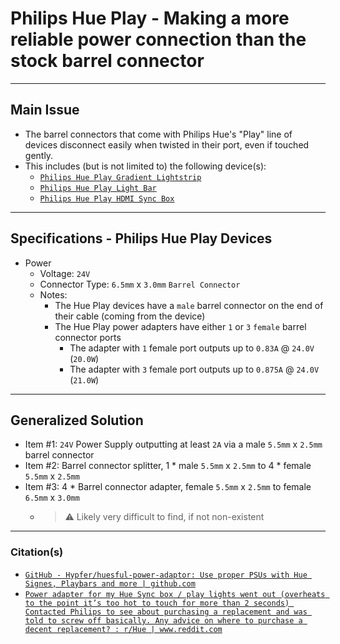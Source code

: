 <!-- ------------------------------------------------------------ -->
# Philips Hue Play - Making a more reliable power connection than the stock barrel connector
<!-- ------------------------------------------------------------ -->

***
## Main Issue
- The barrel connectors that come with Philips Hue's "Play" line of devices disconnect easily when twisted in their port, even if touched gently.
- This includes (but is not limited to) the following device(s):
  - [`Philips Hue Play Gradient Lightstrip`](https://www.philips-hue.com/en-us/p/hue-white-and-color-ambiance-play-gradient-lightstrip-65-inch/046677560416) 
  - [`Philips Hue Play Light Bar`](https://www.philips-hue.com/en-us/p/hue-white-and-color-ambiance-play-light-bar-single-pack/7820131U7)
  - [`Philips Hue Play HDMI Sync Box`](https://www.philips-hue.com/en-us/p/hue-play-hdmi-sync-box-/046677555221)

<!-- ------------------------------------------------------------ -->

***
## Specifications - Philips Hue Play Devices
- Power
  - Voltage: `24V`
  - Connector Type: `6.5mm` x `3.0mm` `Barrel Connector`
  - Notes:
    - The Hue Play devices have a `male` barrel connector on the end of their cable (coming from the device)
    - The Hue Play power adapters have either `1` or `3` `female` barrel connector ports
      - The adapter with `1` female port outputs up to `0.83A` @ `24.0V` (`20.0W`)
      - The adapter with `3` female port outputs up to `0.875A` @ `24.0V` (`21.0W`)

<!-- ------------------------------------------------------------ -->

***
## Generalized Solution
  - Item #1: `24V` Power Supply outputting at least `2A` via a male `5.5mm` x `2.5mm` barrel connector
  - Item #2: Barrel connector splitter, 1 * male `5.5mm` x `2.5mm` to 4 * female `5.5mm` x `2.5mm`
  - Item #3: 4 * Barrel connector adapter, female `5.5mm` x `2.5mm` to female `6.5mm` x `3.0mm`
    - > ⚠️ Likely very difficult to find, if not non-existent

<!-- ------------------------------------------------------------ -->

***
### Citation(s)

- [`GitHub - Hypfer/huesful-power-adaptor: Use proper PSUs with Hue Signes, Playbars and more | github.com`](https://github.com/Hypfer/huesful-power-adaptor
)
- [`Power adapter for my Hue Sync box / play lights went out (overheats to the point it’s too hot to touch for more than 2 seconds) Contacted Philips to see about purchasing a replacement and was told to screw off basically. Any advice on where to purchase a decent replacement? : r/Hue | www.reddit.com`](https://www.reddit.com/r/Hue/comments/vaedcl/power_adapter_for_my_hue_sync_box_play_lights)

<!-- ------------------------------------------------------------ -->